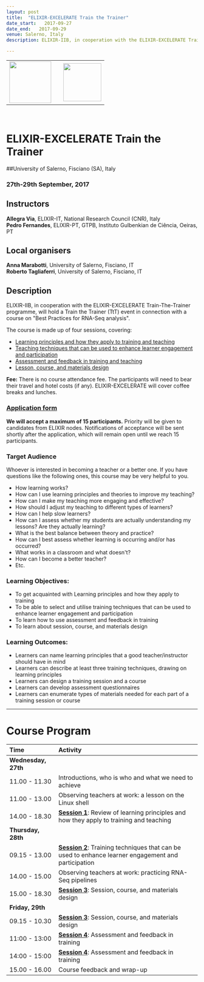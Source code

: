 ```yaml
---
layout: post
title:  "ELIXIR-EXCELERATE Train the Trainer"
date_start:   2017-09-27
date_end:   2017-09-29
venue: Salerno, Italy
description: ELIXIR-IIB, in cooperation with the ELIXIR-EXCELERATE Train-The-Trainer programme, will hold a Train the Trainer (TtT) event in connection with a course on "Best Practices for RNA-Seq analysis". The course is meant to offer guidance, ideas and tips for training / teaching design, development and delivery based on research-driven educational principles. Examples and discussions will also focus on the challenges presented by academic teaching.

---
```



<table border="0" width="600">
  <tr>
    <td><a href="http://elixir-italy.org"><img src="../../../img/logo_elixir_italy.jpg" height="110"></a></td>
    <td></td>
    <td><a href="http://web.unisa.it/ateneo"><img src="../../../img/Logo_unisalerno.png" height="100"></a></td>
  </tr>
</table>

<br>


# ELIXIR-EXCELERATE Train the Trainer

##University of Salerno, Fisciano (SA), Italy
### 27th-29th September, 2017

## Instructors

**Allegra Via**, ELIXIR-IT, National Research Council (CNR), Italy <br>
**Pedro Fernandes**, ELIXIR-PT, GTPB, Instituto Gulbenkian de Ciência, Oeiras, PT <br>

## Local organisers
**Anna Marabotti**, University of Salerno, Fisciano, IT <br>
**Roberto Tagliaferri**, University of Salerno, Fisciano, IT

## Description

ELIXIR-IIB, in cooperation with the ELIXIR-EXCELERATE Train-The-Trainer programme, will hold a Train the Trainer (TtT) event in connection with a course on "Best Practices for RNA-Seq analysis". 

The course is made up of four sessions, covering: 

* [Learning principles and how they apply to training and teaching](https://github.com/TrainTheTrainer/EXCELERATE-TtT/blob/master/TtT_session_1.md)
* [Teaching techniques that can be used to enhance learner engagement and participation](https://github.com/TrainTheTrainer/EXCELERATE-TtT/blob/master/TtT_session_2.md)
* [Assessment and feedback in training and teaching](https://github.com/TrainTheTrainer/EXCELERATE-TtT/blob/master/TtT_session_3.md)
* [Lesson, course, and materials design](https://github.com/TrainTheTrainer/EXCELERATE-TtT/blob/master/TtT_session_4.md)

**Fee:** There is no course attendance fee. The participants will need to bear their travel and hotel costs (if any). ELIXIR-EXCELERATE will cover coffee breaks and lunches.

### [Application form](https://goo.gl/forms/EJEoqXobj0MYflv22)
**We will accept a maximum of 15 participants.** Priority will be given to candidates from ELIXIR nodes. Notifications of acceptance will be sent shortly after the application, which will remain open until we reach 15 participants. 

### Target Audience
Whoever is interested in becoming a teacher or a better one. 
If you have questions like the following ones, this course may be very helpful to you.

* How learning works?
* How can I use learning principles and theories to improve my teaching?
* How can I make my teaching more engaging and effective?
* How should I adjust my teaching to different types of learners?
* How can I help slow learners?
* How can I assess whether my students are actually understanding my lessons? Are they actually learning?
* What is the best balance between theory and practice?
* How can I best assess whether learning is occurring and/or has occurred? 
* What works in a classroom and what doesn't?
* How can I become a better teacher?
* Etc.

### Learning Objectives:  
 * To get acquainted with Learning principles and how they apply to training
 * To be able to select and utilise training techniques that can be used to enhance learner engagement and participation
 * To learn how to use assessment and feedback in training
 * To learn about session, course, and materials design

### Learning Outcomes:
 * Learners can name learning principles that a good teacher/instructor should have in mind
 * Learners can describe at least three training techniques, drawing on learning principles
 * Learners can design a training session and a course
 * Learners can develop assessment questionnaires
 * Learners can enumerate types of materials needed for each part of a training session or course

---

# Course Program

 Time | Activity
:---------------------|:----------------
**Wednesday, 27th**   |
11.00 - 11.30         | Introductions, who is who and what we need to achieve
11.00 - 13.00			    | Observing teachers at work: a lesson on the Linux shell
14.00 - 18.30         | [**Session 1**](https://github.com/TrainTheTrainer/EXCELERATE-TtT/blob/master/TtT_session_1.md): Review of learning principles and how they apply to training and teaching
**Thursday, 28th**    |
09.15 - 13.00         | [**Session 2**](https://github.com/TrainTheTrainer/EXCELERATE-TtT/blob/master/TtT_session_2.md): Training techniques that can be used to enhance learner engagement and participation
14.00 - 15.00	        | Observing teachers at work: practicing RNA-Seq pipelines
15.00 - 18.30         | [**Session 3**](https://github.com/TrainTheTrainer/EXCELERATE-TtT/blob/master/TtT_session_3.md): Session, course, and materials design
**Friday, 29th**      |
09.15 - 10.30         | [**Session 3**](https://github.com/TrainTheTrainer/EXCELERATE-TtT/blob/master/TtT_session_3.md): Session, course, and materials design
11:00 - 13:00         | [**Session 4**](https://github.com/TrainTheTrainer/EXCELERATE-TtT/blob/master/TtT_session_4.md): Assessment and feedback in training
14:00 - 15:00         | [**Session 4**](https://github.com/TrainTheTrainer/EXCELERATE-TtT/blob/master/TtT_session_4.md): Assessment and feedback in training
15.00 - 16.00         | Course feedback and wrap-up

 
